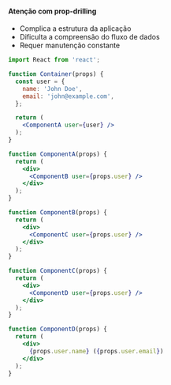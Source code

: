 #### Atenção com prop-drilling
- Complica a estrutura da aplicação
- Dificulta a compreensão do fluxo de dados
- Requer manutenção constante

```jsx
import React from 'react';

function Container(props) {
  const user = {
    name: 'John Doe',
    email: 'john@example.com',
  };

  return (
    <ComponentA user={user} />
  );
}

function ComponentA(props) {
  return (
    <div>
      <ComponentB user={props.user} />
    </div>
  );
}

function ComponentB(props) {
  return (
    <div>
      <ComponentC user={props.user} />
    </div>
  );
}

function ComponentC(props) {
  return (
    <div>
      <ComponentD user={props.user} />
    </div>
  );
}

function ComponentD(props) {
  return (
    <div>
      {props.user.name} ({props.user.email})
    </div>
  );
}
```